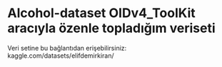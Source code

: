 # Alcohol-dataset OIDv4_ToolKit aracıyla özenle topladığım veriseti
Veri setine bu bağlantıdan erişebilirsiniz: kaggle.com/datasets/elifdemirkiran/

